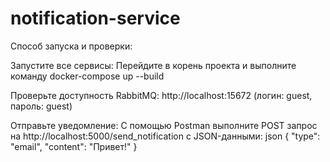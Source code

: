 # notification-service
Способ запуска и проверки: 

Запустите все сервисы: Перейдите в корень проекта и выполните команду docker-compose up --build

Проверьте доступность RabbitMQ: http://localhost:15672 (логин: guest, пароль: guest)

Отправьте уведомление: С помощью Postman выполните POST запрос на http://localhost:5000/send_notification с JSON-данными: json { "type": "email", "content": "Привет!" }
